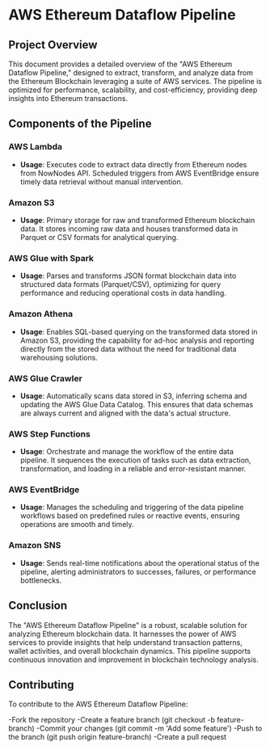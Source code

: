 
# AWS Ethereum Dataflow Pipeline

## Project Overview

This document provides a detailed overview of the "AWS Ethereum Dataflow Pipeline," designed to extract, transform, and analyze data from the Ethereum Blockchain leveraging a suite of AWS services. The pipeline is optimized for performance, scalability, and cost-efficiency, providing deep insights into Ethereum transactions.

## Components of the Pipeline

### AWS Lambda

- **Usage**: Executes code to extract data directly from Ethereum nodes from NowNodes API. Scheduled triggers from AWS EventBridge ensure timely data retrieval without manual intervention.

### Amazon S3

- **Usage**: Primary storage for raw and transformed Ethereum blockchain data. It stores incoming raw data and houses transformed data in Parquet or CSV formats for analytical querying.

### AWS Glue with Spark

- **Usage**: Parses and transforms JSON format blockchain data into structured data formats (Parquet/CSV), optimizing for query performance and reducing operational costs in data handling.

### Amazon Athena

- **Usage**: Enables SQL-based querying on the transformed data stored in Amazon S3, providing the capability for ad-hoc analysis and reporting directly from the stored data without the need for traditional data warehousing solutions.

### AWS Glue Crawler

- **Usage**: Automatically scans data stored in S3, inferring schema and updating the AWS Glue Data Catalog. This ensures that data schemas are always current and aligned with the data's actual structure.

### AWS Step Functions

- **Usage**: Orchestrate and manage the workflow of the entire data pipeline. It sequences the execution of tasks such as data extraction, transformation, and loading in a reliable and error-resistant manner.

### AWS EventBridge

- **Usage**: Manages the scheduling and triggering of the data pipeline workflows based on predefined rules or reactive events, ensuring operations are smooth and timely.

### Amazon SNS

- **Usage**: Sends real-time notifications about the operational status of the pipeline, alerting administrators to successes, failures, or performance bottlenecks.

## Conclusion

The "AWS Ethereum Dataflow Pipeline" is a robust, scalable solution for analyzing Ethereum blockchain data. It harnesses the power of AWS services to provide insights that help understand transaction patterns, wallet activities, and overall blockchain dynamics. This pipeline supports continuous innovation and improvement in blockchain technology analysis.

## Contributing
To contribute to the AWS Ethereum Dataflow Pipeline:

-Fork the repository 
-Create a feature branch (git checkout -b feature-branch) 
-Commit your changes (git commit -m 'Add some feature') 
-Push to the branch (git push origin feature-branch) 
-Create a pull request
